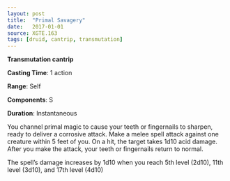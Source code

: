 ```yaml
---
layout: post
title:  "Primal Savagery"
date:   2017-01-01
source: XGTE.163
tags: [druid, cantrip, transmutation]
---
```


**Transmutation cantrip**

**Casting Time**: 1 action

**Range**: Self

**Components**: S

**Duration**: Instantaneous

You channel primal magic to cause your teeth or fingernails to sharpen, ready to deliver a corrosive attack. Make a melee spell attack against one creature within 5 feet of you. On a hit, the target takes 1d10 acid damage. After you make the attack, your teeth or fingernails return to normal.

The spell’s damage increases by 1d10 when you reach 5th level (2d10), 11th level (3d10), and 17th level (4d10)
